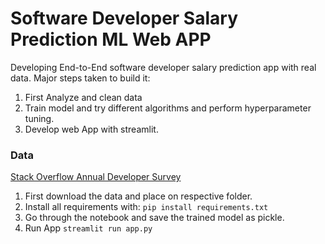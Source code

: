 # Software Developer Salary Prediction ML Web APP
Developing End-to-End software developer salary prediction app with real data. Major steps taken to build it:

1. First Analyze and clean data
2. Train model and try different algorithms and perform hyperparameter tuning.
3. Develop web App with streamlit.


### Data
[Stack Overflow Annual Developer Survey](https://insights.stackoverflow.com/survey)

1. First download the data and place on respective folder.
2. Install all requirements with: `pip install requirements.txt`
3. Go through the notebook and save the trained model as pickle.
3. Run App `streamlit run app.py`
